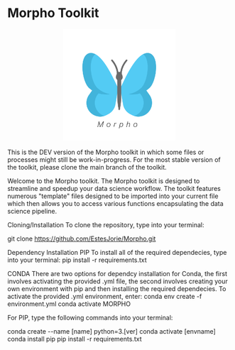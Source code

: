 # Morpho Toolkit

<p align="center">
    <picture>
      <source srcset="images/MORPHO_dev_header.png" media="(prefers-color-scheme: light)">
      <source srcset="images/MORPHO_dev_light_header.png" media="(prefers-color-scheme: dark)">
      <img src="images/morpho_logo_one.png" alt="Morpho Logo" width="50%">
    </picture>
</p>

This is the DEV version of the Morpho toolkit in which some files or processes might still be work-in-progress. For the most stable version of the toolkit, please clone the main branch of the toolkit.

Welcome to the Morpho toolkit. The Morpho toolkit is designed to streamline and speedup your data science workflow. The toolkit features numerous "template" files designed to be imported into your current file which then allows you to access various functions encapsulating the data science pipeline.

Cloning/Installation
To clone the repository, type into your terminal:

git clone https://github.com/EstesJorie/Morpho.git

Dependency Installation
PIP To install all of the required dependecies, type into your terminal:
pip install -r requirements.txt

CONDA There are two options for dependcy installation for Conda, the first involves activating the provided .yml file, the second involves creating your own environment with pip and then installing the required dependecies. To activate the provided .yml environment, enter:
conda env create -f environment.yml conda activate MORPHO

For PIP, type the following commands into your terminal:

conda create --name [name] python=3.[ver] conda activate [envname] conda install pip pip install -r requirements.txt
